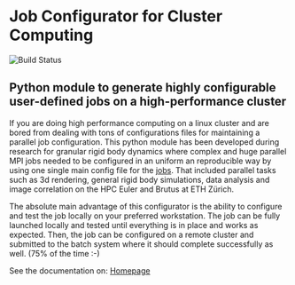 # Job Configurator for Cluster Computing

![Build Status](https://travis-ci.org/gabyx/HPCJobConfigurator.svg?branch=master)

## Python module to generate highly configurable user-defined jobs on a high-performance cluster

If you are doing high performance computing on a linux cluster and are bored from dealing with tons of configurations files for maintaining a parallel job configuration.
This python module has been developed during research for granular rigid body dynamics where complex and huge parallel MPI jobs needed to be configured in an uniform an reproducible way by using one single main config file for the [jobs](http://http://gabyx.github.io/GRSFramework/#videos). That included parallel tasks such as 3d rendering, general rigid body simulations, data analysis and image correlation on the HPC Euler and Brutus at ETH Zürich.

The absolute main advantage of this configurator is the ability to configure and test the job locally on your preferred workstation. The job can be fully launched locally and tested until everything is in place and works as expected. Then, the job can be configured on a remote cluster and submitted to the batch system where it should complete successfully as well. (75% of the time :-)

See the documentation on:
[Homepage](http://gabyx.github.io/HPCJobConfigurator)
